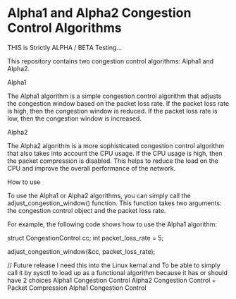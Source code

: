 # Alpha1 and Alpha2 Congestion Control Algorithms
THIS is Strictly ALPHA / BETA Testing...

This repository contains two congestion control algorithms: Alpha1 and Alpha2.

Alpha1

The Alpha1 algorithm is a simple congestion control algorithm that adjusts the congestion window based on the packet loss rate. If the packet loss rate is high, then the congestion window is reduced. If the packet loss rate is low, then the congestion window is increased.

Alpha2

The Alpha2 algorithm is a more sophisticated congestion control algorithm that also takes into account the CPU usage. If the CPU usage is high, then the packet compression is disabled. This helps to reduce the load on the CPU and improve the overall performance of the network.

How to use

To use the Alpha1 or Alpha2 algorithms, you can simply call the adjust_congestion_window() function. This function takes two arguments: the congestion control object and the packet loss rate.

For example, the following code shows how to use the Alpha1 algorithm:

struct CongestionControl cc; int packet_loss_rate = 5;

adjust_congestion_window(&cc, packet_loss_rate);


// Future release I need this into the Linux kernal and
To be able to simply call it by sysctl to load up as
a functional algorithm because it has or should have
2 choices 
Alpha1 Congestion Control 
Alpha2 Congestion Control + Packet Compression
Alpha1 Congestion Control
